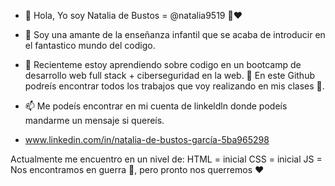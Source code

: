 - 👋 Hola, Yo soy Natalia de Bustos = @natalia9519 🌸❤️
- 👀 Soy una amante de la enseñanza infantil que se acaba de introducir en el fantastico mundo del codigo.
- 🌱 Recienteme estoy aprendiendo sobre codigo en un bootcamp de desarrollo web full stack + ciberseguridad en la web. 💞️ 
En este Github podreís encontrar todos los trabajos que voy realizando en mis clases 🌸.

- 📫 Me podeís encontrar en mi cuenta de linkeldln donde podeís mandarme un mensaje si quereís.
- www.linkedin.com/in/natalia-de-bustos-garcía-5ba965298

Actualmente me encuentro en un nivel de:
HTML = inicial
CSS = inicial
JS = Nos encontramos en guerra 🤯, pero pronto nos querremos ❤️
